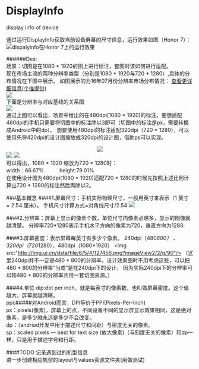 # DisplayInfo
display info of device

通过运行DisplayInfo获取当前设备屏幕的尺寸信息，运行效果如图（Honor 7）：
<img src="https://github.com/ZQiang94/DisplayInfo/blob/master/device-2016-08-20-115904.png" alt="dispalyinfo在Honor 7上的运行效果">

######Des:<br/>
场景：切图是在1080 * 1920的图上进行标注，套图时该如何进行适配。<br/>
现在市场主流的两种分辨率类型（分别是1080 * 1920与720 * 1280）,具体的分布情况在下图中展示。
如图展示的为16年07月份分辨率市场分布情况：
[查看更详细信息(个推提供)](http://www.getui.com/data-report/equipment-info.html)<br/>
<img src="https://github.com/ZQiang94/DisplayInfo/blob/master/display_2016-8-20.png"/><br/>
下面是分辨率与对应基线的关系图<br/>
<img src="http://img.ui.cn/data/file/7/9/8/278897.png?imageView2/2/q/90"/><br/>
通过上图可以看出，场景中给出的在480dpi(1080 * 1920)的标注，要想适配480dpi的手机只需要将切图中的标注除以3即可（切图中的标注是px，需要转换成Android中的dp）。
想要使用480dpi的标注适配320dpi（720 * 1280），可以使用先将420dpi的设计图缩放成320dpi的设计图，借助ps可以实现。<br/>
<div align=center><img src="https://github.com/ZQiang94/DisplayInfo/blob/master/display_00.png"/><br/></div>
<img src="https://github.com/ZQiang94/DisplayInfo/blob/master/display_1080-720.png"/>
<img src="https://github.com/ZQiang94/DisplayInfo/blob/master/display_1920-1280.png"/><br/>
可以得出，1080 * 1920 缩放为720 * 1280时：<br/>
width：66.67%&emsp;&emsp;&emsp;height:79.01%<br/>
在使用设计图为480dpi(1080 * 1920)适配720 * 1280的时候先按照上述比例计算出720 * 1280的标注然后再除以2。


###基本概念
####1.屏幕尺寸：手机实际物理尺寸，一般用英寸来表示（1 英寸 = 2.54 厘米）。
手机尺寸计算方式=对角线尺寸/2.54
<img src="http://img.ui.cn/data/file/5/5/4/127455.png?imageView2/2/q/90"/>

####2.分辨率：屏幕上显示的像素个数，单位尺寸内像素点越多，显示的图像就越清楚。
分辨率720*1280表示手机水平方向的像素为720，垂直方向为1280.

####3.屏幕密度：表示屏幕每英寸有多少个像素。
240dpi（480*800） 、320dpi（720*1280）、480dpi（1080*1920）
<img src:"http://img.ui.cn/data/file/6/5/4/127456.png?imageView2/2/q/90"/>
（这里240dpi并不一定是480 * 800的分辨率，设计效果图时不用考虑这些，可以把480 * 800的分辨率“当成”是在240dpi下的设计，
因为实际240dpi下的分辨率可以和480 * 800的分辨率共用一套切图资源。）

####4.单位
dip:dot per inch，就是每英寸的像素数，也叫做屏幕密度。这个值越大，屏幕就越清晰。<br/>
ppi:#####对Android而言，DPI等价于PPI(Pixels-Per-Inch)<br/>
px：pixels(像素)，屏幕上的点，不同设备不同的显示屏显示效果相同，这是绝对像素，是多少就永远是多少不会改变。<br/>
dp：（andriod开发中用于描述尺寸和间距）与密度无关的像素。<br/>
sp：scaled pixels — best for text size (放大像素)（与刻度无关的像素）和dp一样，只是用于描述字号和行距。

####TODO
记录遇到过的机型信息<br/>
进一步创建相应机型的layout与values资源文件夹(用做测试)<br/>
